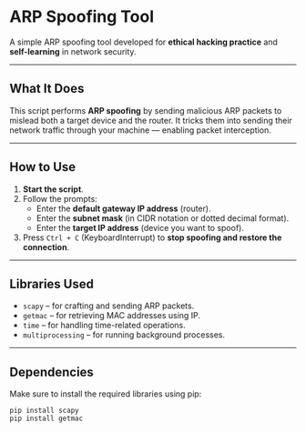 # ARP Spoofing Tool 
A simple ARP spoofing tool developed for **ethical hacking practice** and **self-learning** in network security.

---

## What It Does

This script performs **ARP spoofing** by sending malicious ARP packets to mislead both a target device and the router. It tricks them into sending their network traffic through your machine — enabling packet interception.

---

## How to Use

1. **Start the script**.
2. Follow the prompts:
   - Enter the **default gateway IP address** (router).
   - Enter the **subnet mask** (in CIDR notation or dotted decimal format).
   - Enter the **target IP address** (device you want to spoof).
3. Press `Ctrl + C` (KeyboardInterrupt) to **stop spoofing and restore the connection**.

---

## Libraries Used

- `scapy` – for crafting and sending ARP packets.
- `getmac` – for retrieving MAC addresses using IP.
- `time` – for handling time-related operations.
- `multiprocessing` – for running background processes.

---

## Dependencies

Make sure to install the required libraries using pip:

```
pip install scapy
pip install getmac
```
